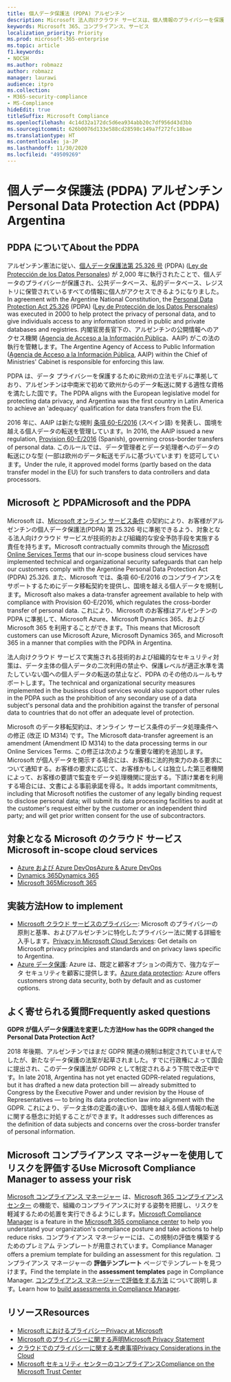 ```yaml
---
title: 個人データ保護法 (PDPA) アルゼンチン
description: Microsoft 法人向けクラウド サービスは、個人情報のプライバシーを保護するための PDPA 基準に準拠しています。
keywords: Microsoft 365、コンプライアンス、サービス
localization_priority: Priority
ms.prod: microsoft-365-enterprise
ms.topic: article
f1.keywords:
- NOCSH
ms.author: robmazz
author: robmazz
manager: laurawi
audience: itpro
ms.collection:
- M365-security-compliance
- MS-Compliance
hideEdit: true
titleSuffix: Microsoft Compliance
ms.openlocfilehash: 4c14d32a172dc5d6ea934abb20c7df956d43d3bb
ms.sourcegitcommit: 626b0076d133e588cd28598c149a7f272fc18bae
ms.translationtype: HT
ms.contentlocale: ja-JP
ms.lasthandoff: 11/30/2020
ms.locfileid: "49509269"
---
```

# <a name="personal-data-protection-act-pdpa-argentina"></a><span data-ttu-id="fc68f-104">個人データ保護法 (PDPA) アルゼンチン</span><span class="sxs-lookup"><span data-stu-id="fc68f-104">Personal Data Protection Act (PDPA) Argentina</span></span>

## <a name="about-the-pdpa"></a><span data-ttu-id="fc68f-105">PDPA について</span><span class="sxs-lookup"><span data-stu-id="fc68f-105">About the PDPA</span></span>

<span data-ttu-id="fc68f-106">アルゼンチン憲法に従い、[個人データ保護法第 25.326 号](http://www.jus.gob.ar/media/3201023/personal_data_protection_act25326.pdf) (PDPA) ([Ley de Protección de los Datos Personales](http://servicios.infoleg.gob.ar/infolegInternet/anexos/60000-64999/64790/norma.htm)) が 2,000 年に執行されたことで、個人データのプライバシーが保護され、公共データベース、私的データベース、レジストリに保管されているすべての情報に個人がアクセスできるようになりました。</span><span class="sxs-lookup"><span data-stu-id="fc68f-106">In agreement with the Argentine National Constitution, the [Personal Data Protection Act 25.326](http://www.jus.gob.ar/media/3201023/personal_data_protection_act25326.pdf) (PDPA) ([Ley de Protección de los Datos Personales](http://servicios.infoleg.gob.ar/infolegInternet/anexos/60000-64999/64790/norma.htm)) was executed in 2000 to help protect the privacy of personal data, and to give individuals access to any information stored in public and private databases and registries.</span></span> <span data-ttu-id="fc68f-107">内閣官房長官下の、アルゼンチンの公開情報へのアクセス機関 ([Agencia de Acceso a la Información Pública](https://www.argentina.gob.ar/aaip)、AAIP) がこの法の執行を管轄します。</span><span class="sxs-lookup"><span data-stu-id="fc68f-107">The Argentine Agency of Access to Public Information ([Agencia de Acceso a la Información Pública](https://www.argentina.gob.ar/aaip), AAIP) within the Chief of Ministries' Cabinet is responsible for enforcing this law.</span></span>

<span data-ttu-id="fc68f-108">PDPA は、データ プライバシーを保護するために欧州の立法モデルに準拠しており、アルゼンチンは中南米で初めて欧州からのデータ転送に関する適性な資格を満たした国です。</span><span class="sxs-lookup"><span data-stu-id="fc68f-108">The PDPA aligns with the European legislative model for protecting data privacy, and Argentina was the first country in Latin America to achieve an 'adequacy' qualification for data transfers from the EU.</span></span>

<span data-ttu-id="fc68f-109">2016 年に、AAIP は新たな規則 [条項 60-E/2016](http://servicios.infoleg.gob.ar/infolegInternet/anexos/265000-269999/267922/norma.htm) (スペイン語) を発表し、国境を越える個人データの転送を管理しています。</span><span class="sxs-lookup"><span data-stu-id="fc68f-109">In 2016, the AAIP issued a new regulation, [Provision 60-E/2016](http://servicios.infoleg.gob.ar/infolegInternet/anexos/265000-269999/267922/norma.htm) (Spanish), governing cross-border transfers of personal data.</span></span> <span data-ttu-id="fc68f-110">このルールでは、データ管理者とデータ処理者へのデータの転送にひな型 (一部は欧州のデータ転送モデルに基づいています) を認可しています。</span><span class="sxs-lookup"><span data-stu-id="fc68f-110">Under the rule, it approved model forms (partly based on the data transfer model in the EU) for such transfers to data controllers and data processors.</span></span>

## <a name="microsoft-and-the-pdpa"></a><span data-ttu-id="fc68f-111">Microsoft と PDPA</span><span class="sxs-lookup"><span data-stu-id="fc68f-111">Microsoft and the PDPA</span></span>

<span data-ttu-id="fc68f-112">Microsoft は、[Microsoft オンライン サービス条件](https://www.microsoftvolumelicensing.com/DocumentSearch.aspx?Mode=3&DocumentTypeId=31) の契約により、お客様がアルゼンチンの個人データ保護法(PDPA) 第 25.326 号に準拠できるよう、対象となる法人向けクラウド サービスが技術的および組織的な安全予防手段を実施する責任を持ちます。</span><span class="sxs-lookup"><span data-stu-id="fc68f-112">Microsoft contractually commits through the [Microsoft Online Services Terms](https://www.microsoftvolumelicensing.com/DocumentSearch.aspx?Mode=3&DocumentTypeId=31) that our in-scope business cloud services have implemented technical and organizational security safeguards that can help our customers comply with the Argentine Personal Data Protection Act (PDPA) 25.326.</span></span> <span data-ttu-id="fc68f-113">また、Microsoft では、条項 60-E/2016 のコンプライアンスをサポートするためにデータ移転契約を提供し、国境を越える個人データを規制します。</span><span class="sxs-lookup"><span data-stu-id="fc68f-113">Microsoft also makes a data-transfer agreement available to help with compliance with Provision 60-E/2016, which regulates the cross-border transfer of personal data.</span></span> <span data-ttu-id="fc68f-114">これにより、Microsoft のお客様はアルゼンチンの PDPA に準拠して、Microsoft Azure、Microsoft Dynamics 365、および Microsoft 365 を利用することができます。</span><span class="sxs-lookup"><span data-stu-id="fc68f-114">This means that Microsoft customers can use Microsoft Azure, Microsoft Dynamics 365, and Microsoft 365 in a manner that complies with the PDPA in Argentina.</span></span>

<span data-ttu-id="fc68f-115">法人向けクラウド サービスで実施される技術的および組織的なセキュリティ対策は、データ主体の個人データの二次利用の禁止や、保護レベルが適正水準を満たしていない国への個人データの転送の禁止など、PDPA のその他のルールもサポートします。</span><span class="sxs-lookup"><span data-stu-id="fc68f-115">The technical and organizational security measures implemented in the business cloud services would also support other rules in the PDPA such as the prohibition of any secondary use of a data subject's personal data and the prohibition against the transfer of personal data to countries that do not offer an adequate level of protection.</span></span>

<span data-ttu-id="fc68f-116">Microsoft のデータ移転契約は、オンライン サービス条件のデータ処理条件への修正 (改正 ID M314) です。</span><span class="sxs-lookup"><span data-stu-id="fc68f-116">The Microsoft data-transfer agreement is an amendment (Amendment ID M314) to the data processing terms in our Online Services Terms.</span></span> <span data-ttu-id="fc68f-117">この修正は次のような重要な確約を追加します。Microsoft が個人データを開示する場合には、お客様に法的拘束力のある要求について通知する。お客様の要求に応じて、お客様かもしくは独立した第三者機関によって、お客様の要請で監査をデータ処理機関に提出する。下請け業者を利用する場合には、文書による事前承諾を得る。</span><span class="sxs-lookup"><span data-stu-id="fc68f-117">It adds important commitments, including that Microsoft notifies the customer of any legally binding request to disclose personal data; will submit its data processing facilities to audit at the customer's request either by the customer or an independent third party; and will get prior written consent for the use of subcontractors.</span></span>

## <a name="microsoft-in-scope-cloud-services"></a><span data-ttu-id="fc68f-118">対象となる Microsoft のクラウド サービス</span><span class="sxs-lookup"><span data-stu-id="fc68f-118">Microsoft in-scope cloud services</span></span>

- [<span data-ttu-id="fc68f-119">Azure および Azure DevOps</span><span class="sxs-lookup"><span data-stu-id="fc68f-119">Azure & Azure DevOps</span></span>](https://gallery.technet.microsoft.com/Overview-of-Azure-c1be3942)
- [<span data-ttu-id="fc68f-120">Dynamics 365</span><span class="sxs-lookup"><span data-stu-id="fc68f-120">Dynamics 365</span></span>](https://download.microsoft.com/download/E/1/9/E1977163-7A86-4812-AC18-C03ADC958AAF/Microsoft_Dynamics_365_Cloud_Service_Compliance_Datasheet.pdf)
- [<span data-ttu-id="fc68f-121">Microsoft 365</span><span class="sxs-lookup"><span data-stu-id="fc68f-121">Microsoft 365</span></span>](https://servicetrust.microsoft.com/ViewPage/TrustDocuments?command=Download&downloadType=Document&downloadId=9f756cce-b15d-45a9-94d7-6a583dee4401&docTab=6d000410-c9e9-11e7-9a91-892aae8839ad_Compliance_Guides)

## <a name="how-to-implement"></a><span data-ttu-id="fc68f-122">実装方法</span><span class="sxs-lookup"><span data-stu-id="fc68f-122">How to implement</span></span>

- <span data-ttu-id="fc68f-123">[Microsoft クラウド サービスのプライバシー](https://www.microsoft.com/download/details.aspx?id=55710): Microsoft のプライバシーの原則と基準、およびアルゼンチンに特化したプライバシー法に関する詳細を入手します。</span><span class="sxs-lookup"><span data-stu-id="fc68f-123">[Privacy in Microsoft Cloud Services](https://www.microsoft.com/download/details.aspx?id=55710): Get details on Microsoft privacy principles and standards and on privacy laws specific to Argentina.</span></span>  
- <span data-ttu-id="fc68f-124">[Azure データ保護](https://docs.microsoft.com/azure/security/azure-protection-of-customer-data): Azure は、既定と顧客オプションの両方で、強力なデータ セキュリティを顧客に提供します。</span><span class="sxs-lookup"><span data-stu-id="fc68f-124">[Azure data protection](https://docs.microsoft.com/azure/security/azure-protection-of-customer-data): Azure offers customers strong data security, both by default and as customer options.</span></span>

## <a name="frequently-asked-questions"></a><span data-ttu-id="fc68f-125">よく寄せられる質問</span><span class="sxs-lookup"><span data-stu-id="fc68f-125">Frequently asked questions</span></span>

<span data-ttu-id="fc68f-126">**GDPR が個人データ保護法を変更した方法**</span><span class="sxs-lookup"><span data-stu-id="fc68f-126">**How has the GDPR changed the Personal Data Protection Act?**</span></span>

<span data-ttu-id="fc68f-127">2018 年後期、アルゼンチンではまだ GDPR 関連の規制は制定されていませんでしたが、新たなデータ保護の法案が起草されました。すでに行政権によって国会に提出され、このデータ保護法が GDPR として制定されるよう下院で改正中です。</span><span class="sxs-lookup"><span data-stu-id="fc68f-127">In late 2018, Argentina has not yet enacted GDPR-related regulations, but it has drafted a new data protection bill — already submitted to Congress by the Executive Power and under revision by the House of Representatives — to bring its data protection law into alignment with the GDPR.</span></span> <span data-ttu-id="fc68f-128">これにより、データ主体の定義の違いや、国境を越える個人情報の転送に関する懸念に対処することができます。</span><span class="sxs-lookup"><span data-stu-id="fc68f-128">It addresses such differences as the definition of data subjects and concerns over the cross-border transfer of personal information.</span></span>

## <a name="use-microsoft-compliance-manager-to-assess-your-risk"></a><span data-ttu-id="fc68f-129">Microsoft コンプライアンス マネージャーを使用してリスクを評価する</span><span class="sxs-lookup"><span data-stu-id="fc68f-129">Use Microsoft Compliance Manager to assess your risk</span></span>

<span data-ttu-id="fc68f-130">[Microsoft コンプライアンス マネージャー](https://docs.microsoft.com/microsoft-365/compliance/compliance-manager) は、[Microsoft 365 コンプライアンス センター](https://docs.microsoft.com/microsoft-365/compliance/microsoft-365-compliance-center) の機能で、組織のコンプライアンスに対する姿勢を把握し、リスクを軽減するための処置を実行できるようにします。</span><span class="sxs-lookup"><span data-stu-id="fc68f-130">[Microsoft Compliance Manager](https://docs.microsoft.com/microsoft-365/compliance/compliance-manager) is a feature in the [Microsoft 365 compliance center](https://docs.microsoft.com/microsoft-365/compliance/microsoft-365-compliance-center) to help you understand your organization's compliance posture and take actions to help reduce risks.</span></span> <span data-ttu-id="fc68f-131">コンプライアンス マネージャーには、この規制の評価を構築するためのプレミアム テンプレートが用意されています。</span><span class="sxs-lookup"><span data-stu-id="fc68f-131">Compliance Manager offers a premium template for building an assessment for this regulation.</span></span> <span data-ttu-id="fc68f-132">コンプライアンス マネージャーの **評価テンプレート** ページでテンプレートを見つけます。</span><span class="sxs-lookup"><span data-stu-id="fc68f-132">Find the template in the **assessment templates** page in Compliance Manager.</span></span> <span data-ttu-id="fc68f-133">[コンプライアンス マネージャーで評価をする方法](https://docs.microsoft.com/microsoft-365/compliance/compliance-manager-assessments) について説明します。</span><span class="sxs-lookup"><span data-stu-id="fc68f-133">Learn how to [build assessments in Compliance Manager](https://docs.microsoft.com/microsoft-365/compliance/compliance-manager-assessments).</span></span>

## <a name="resources"></a><span data-ttu-id="fc68f-134">リソース</span><span class="sxs-lookup"><span data-stu-id="fc68f-134">Resources</span></span>

- [<span data-ttu-id="fc68f-135">Microsoft におけるプライバシー</span><span class="sxs-lookup"><span data-stu-id="fc68f-135">Privacy at Microsoft</span></span>](https://privacy.microsoft.com)
- [<span data-ttu-id="fc68f-136">Microsoft のプライバシーに関する声明</span><span class="sxs-lookup"><span data-stu-id="fc68f-136">Microsoft Privacy Statement</span></span>](https://privacy.microsoft.com/privacystatement)
- [<span data-ttu-id="fc68f-137">クラウドでのプライバシーに関する考慮事項</span><span class="sxs-lookup"><span data-stu-id="fc68f-137">Privacy Considerations in the Cloud</span></span>](https://download.microsoft.com/download/0/9/D/09DE47F6-F9E5-4C14-B9E8-E8119A130ACC/Privacy_considerations_in_the_cloud.pdf)
- [<span data-ttu-id="fc68f-138">Microsoft セキュリティ センターのコンプライアンス</span><span class="sxs-lookup"><span data-stu-id="fc68f-138">Compliance on the Microsoft Trust Center</span></span>](https://www.microsoft.com/trust-center/compliance/compliance-overview)
